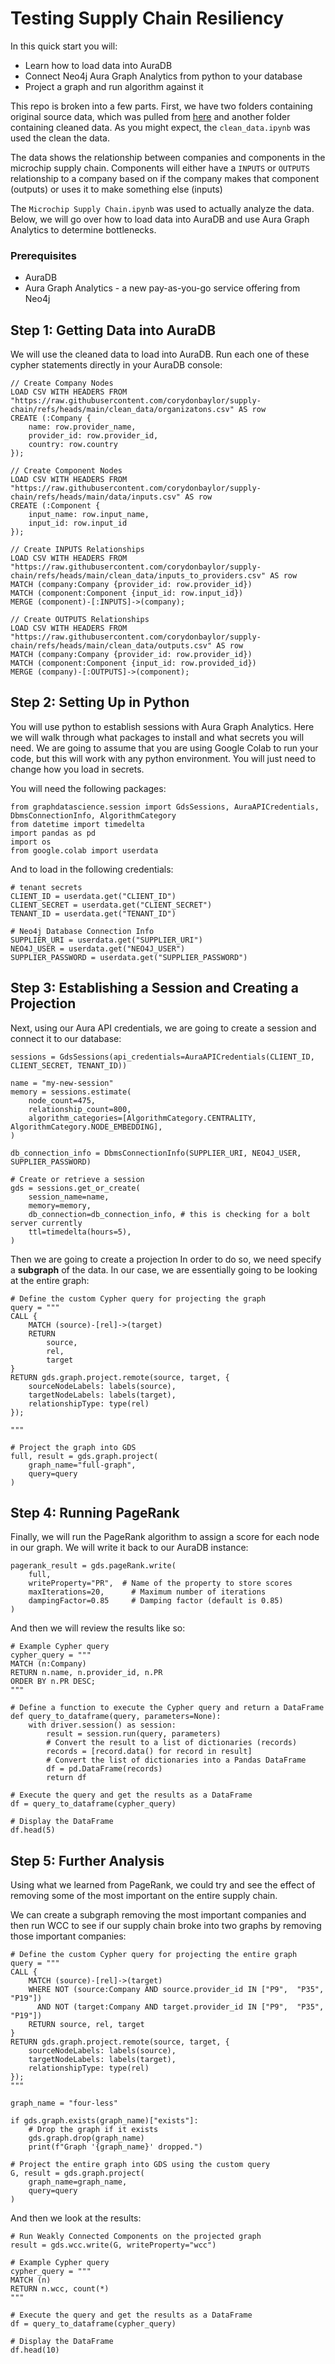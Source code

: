 # Testing Supply Chain Resiliency 
In this quick start you will:

- Learn how to load data into AuraDB
- Connect Neo4j Aura Graph Analytics from python to your database
- Project a graph and run algorithm against it 

This repo is broken into a few parts. First, we have two folders containing original source data, which was pulled from [here](https://eto.tech/dataset-docs/chipexplorer/) and another folder containing cleaned data. As you might expect, the `clean_data.ipynb` was used the clean the data. 

The data shows the relationship between companies and components in the microchip supply chain. Components will either have a `INPUTS` or `OUTPUTS` relationship to a company based on if the company makes that component (outputs) or uses it to make something else (inputs)

The `Microchip Supply Chain.ipynb` was used to actually analyze the data. Below, we will go over how to load data into AuraDB and use Aura Graph Analytics to determine bottlenecks.

### Prerequisites 

- AuraDB
- Aura Graph Analytics - a new pay-as-you-go service offering from Neo4j 

## Step 1: Getting Data into AuraDB

We will use the cleaned data to load into AuraDB. Run each one of these cypher statements directly in your AuraDB console:

```
// Create Company Nodes
LOAD CSV WITH HEADERS FROM "https://raw.githubusercontent.com/corydonbaylor/supply-chain/refs/heads/main/clean_data/organizatons.csv" AS row
CREATE (:Company {
    name: row.provider_name,
    provider_id: row.provider_id,
    country: row.country
});

// Create Component Nodes
LOAD CSV WITH HEADERS FROM "https://raw.githubusercontent.com/corydonbaylor/supply-chain/refs/heads/main/data/inputs.csv" AS row
CREATE (:Component {
    input_name: row.input_name,
    input_id: row.input_id
});

// Create INPUTS Relationships
LOAD CSV WITH HEADERS FROM "https://raw.githubusercontent.com/corydonbaylor/supply-chain/refs/heads/main/clean_data/inputs_to_providers.csv" AS row
MATCH (company:Company {provider_id: row.provider_id})
MATCH (component:Component {input_id: row.input_id})
MERGE (component)-[:INPUTS]->(company);

// Create OUTPUTS Relationships
LOAD CSV WITH HEADERS FROM "https://raw.githubusercontent.com/corydonbaylor/supply-chain/refs/heads/main/clean_data/outputs.csv" AS row
MATCH (company:Company {provider_id: row.provider_id})
MATCH (component:Component {input_id: row.provided_id})
MERGE (company)-[:OUTPUTS]->(component);

```

## Step 2: Setting Up in Python

You will use python to establish sessions with Aura Graph Analytics. Here we will walk through what packages to install and what secrets you will need. We are going to assume that you are using Google Colab to run your code, but this will work with any python environment. You will just need to change how you load in secrets.

You will need the following packages:

```
from graphdatascience.session import GdsSessions, AuraAPICredentials, DbmsConnectionInfo, AlgorithmCategory
from datetime import timedelta
import pandas as pd
import os
from google.colab import userdata
```

And to load in the following credentials:

```
# tenant secrets
CLIENT_ID = userdata.get("CLIENT_ID")
CLIENT_SECRET = userdata.get("CLIENT_SECRET")
TENANT_ID = userdata.get("TENANT_ID")

# Neo4j Database Connection Info
SUPPLIER_URI = userdata.get("SUPPLIER_URI")
NEO4J_USER = userdata.get("NEO4J_USER")
SUPPLIER_PASSWORD = userdata.get("SUPPLIER_PASSWORD")
```

## Step 3: Establishing a Session and Creating a Projection

Next, using our Aura API credentials, we are going to create a session and connect it to our database:

```
sessions = GdsSessions(api_credentials=AuraAPICredentials(CLIENT_ID, CLIENT_SECRET, TENANT_ID))

name = "my-new-session"
memory = sessions.estimate(
    node_count=475,
    relationship_count=800,
    algorithm_categories=[AlgorithmCategory.CENTRALITY, AlgorithmCategory.NODE_EMBEDDING],
)

db_connection_info = DbmsConnectionInfo(SUPPLIER_URI, NEO4J_USER, SUPPLIER_PASSWORD)

# Create or retrieve a session
gds = sessions.get_or_create(
    session_name=name,
    memory=memory,
    db_connection=db_connection_info, # this is checking for a bolt server currently
    ttl=timedelta(hours=5),
)

```

Then we are going to create a projection In order to do so, we need specify a **subgraph** of the data. In our case, we are essentially going to be looking at the entire graph:

```
# Define the custom Cypher query for projecting the graph
query = """
CALL {
    MATCH (source)-[rel]->(target)
    RETURN
        source,
        rel,
        target
}
RETURN gds.graph.project.remote(source, target, {
    sourceNodeLabels: labels(source),
    targetNodeLabels: labels(target),
    relationshipType: type(rel)
});

"""

# Project the graph into GDS
full, result = gds.graph.project(
    graph_name="full-graph",
    query=query
)

```

## Step 4: Running PageRank

Finally, we will run the PageRank algorithm to assign a score for each node in our graph. We will write it back to our AuraDB instance:

```
pagerank_result = gds.pageRank.write(
    full,
    writeProperty="PR",  # Name of the property to store scores
    maxIterations=20,      # Maximum number of iterations
    dampingFactor=0.85     # Damping factor (default is 0.85)
)
```

And then we will review the results like so:

```
# Example Cypher query
cypher_query = """
MATCH (n:Company)
RETURN n.name, n.provider_id, n.PR
ORDER BY n.PR DESC;
"""

# Define a function to execute the Cypher query and return a DataFrame
def query_to_dataframe(query, parameters=None):
    with driver.session() as session:
        result = session.run(query, parameters)
        # Convert the result to a list of dictionaries (records)
        records = [record.data() for record in result]
        # Convert the list of dictionaries into a Pandas DataFrame
        df = pd.DataFrame(records)
        return df
        
# Execute the query and get the results as a DataFrame
df = query_to_dataframe(cypher_query)

# Display the DataFrame
df.head(5)
```

## Step 5: Further Analysis

Using what we learned from PageRank, we could try and see the effect of removing some of the most important on the entire supply chain. 

We can create a subgraph removing the most important companies and then run WCC to see if our supply chain broke into two graphs by removing those important companies:

```
# Define the custom Cypher query for projecting the entire graph
query = """
CALL {
    MATCH (source)-[rel]->(target)
    WHERE NOT (source:Company AND source.provider_id IN ["P9",  "P35", "P19"])
      AND NOT (target:Company AND target.provider_id IN ["P9",  "P35", "P19"])
    RETURN source, rel, target
}
RETURN gds.graph.project.remote(source, target, {
    sourceNodeLabels: labels(source),
    targetNodeLabels: labels(target),
    relationshipType: type(rel)
});
"""

graph_name = "four-less"

if gds.graph.exists(graph_name)["exists"]:
    # Drop the graph if it exists
    gds.graph.drop(graph_name)
    print(f"Graph '{graph_name}' dropped.")

# Project the entire graph into GDS using the custom query
G, result = gds.graph.project(
    graph_name=graph_name,
    query=query
)
```

And then we look at the results:

```
# Run Weakly Connected Components on the projected graph
result = gds.wcc.write(G, writeProperty="wcc")

# Example Cypher query
cypher_query = """
MATCH (n)
RETURN n.wcc, count(*)
"""

# Execute the query and get the results as a DataFrame
df = query_to_dataframe(cypher_query)

# Display the DataFrame
df.head(10)
```

